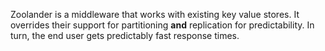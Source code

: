 Zoolander is a middleware that works with existing key value stores.  It overrides their support for partitioning **and** replication for predictability.  In turn, the end user gets predictably fast response times.